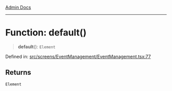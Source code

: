 [Admin Docs](/)

***

# Function: default()

> **default**(): `Element`

Defined in: [src/screens/EventManagement/EventManagement.tsx:77](https://github.com/PalisadoesFoundation/talawa-admin/blob/main/src/screens/EventManagement/EventManagement.tsx#L77)

## Returns

`Element`
